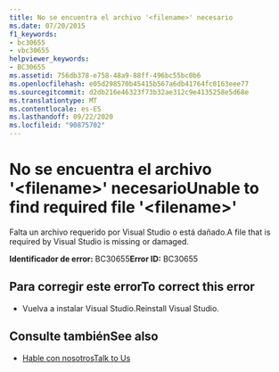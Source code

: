 ```yaml
---
title: No se encuentra el archivo '<filename>' necesario
ms.date: 07/20/2015
f1_keywords:
- bc30655
- vbc30655
helpviewer_keywords:
- BC30655
ms.assetid: 756db378-e758-48a9-88ff-496bc55bc0b6
ms.openlocfilehash: e05d298570b45415b567a6db41764fc0163eee77
ms.sourcegitcommit: d2db216e46323f73b32ae312c9e4135258e5d68e
ms.translationtype: MT
ms.contentlocale: es-ES
ms.lasthandoff: 09/22/2020
ms.locfileid: "90875702"
---
```

# <a name="unable-to-find-required-file-filename"></a><span data-ttu-id="ad642-102">No se encuentra el archivo '\<filename>' necesario</span><span class="sxs-lookup"><span data-stu-id="ad642-102">Unable to find required file '\<filename>'</span></span>

<span data-ttu-id="ad642-103">Falta un archivo requerido por Visual Studio o está dañado.</span><span class="sxs-lookup"><span data-stu-id="ad642-103">A file that is required by Visual Studio is missing or damaged.</span></span>  
  
 <span data-ttu-id="ad642-104">**Identificador de error:** BC30655</span><span class="sxs-lookup"><span data-stu-id="ad642-104">**Error ID:** BC30655</span></span>  
  
## <a name="to-correct-this-error"></a><span data-ttu-id="ad642-105">Para corregir este error</span><span class="sxs-lookup"><span data-stu-id="ad642-105">To correct this error</span></span>  
  
- <span data-ttu-id="ad642-106">Vuelva a instalar Visual Studio.</span><span class="sxs-lookup"><span data-stu-id="ad642-106">Reinstall Visual Studio.</span></span>  
  
## <a name="see-also"></a><span data-ttu-id="ad642-107">Consulte también</span><span class="sxs-lookup"><span data-stu-id="ad642-107">See also</span></span>

- [<span data-ttu-id="ad642-108">Hable con nosotros</span><span class="sxs-lookup"><span data-stu-id="ad642-108">Talk to Us</span></span>](/visualstudio/ide/feedback-options)
